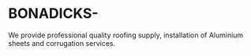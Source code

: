 # BONADICKS-
We provide professional quality roofing supply,  installation of Aluminium sheets and corrugation services.
